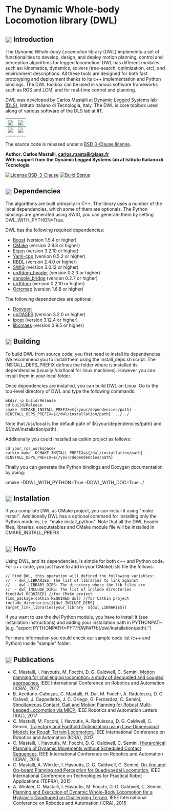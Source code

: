 The Dynamic Whole-body Locomotion library (DWL)
===============================================

## <img align="center" height="20" src="https://i.imgur.com/vAYeCzC.png"/> Introduction

The *Dynamic Whole-body Locomotion* library (DWL) implements a set of functionalities to develop, design, and deploy motion planning, control and perception algorithms for legged locomotion. DWL has different modules such as: kinematics, dynamics, solvers (tree-search, optimization, etc), and environment descriptions. All these tools are designed for both fast prototyping and deployment thanks to its c++ implementation and Python bindings. The DWL toolbox can be used in various software frameworks such as ROS and LCM, and for real-time control and planning.

DWL was developed by Carlos Mastalli at [Dynamic Legged Systems lab (DLS)](http://www.iit.it/en/advr-labs/dynamic-legged-systems.html), Istituto Italiano di Tecnologia, Italy. The DWL is core toolbox used along of various software of the DLS lab at IIT.

| [![](https://i.imgur.com/BT7fRCU.gif)](https://www.youtube.com/watch?v=ENHvCGrnr2g&t=2s) | [![](https://i.imgur.com/4kKhryj.gif)](https://www.youtube.com/watch?v=KI9x1GZWRwE)
|:-------------------------:|:-------------------------:|
| [![](https://i.imgur.com/yXTtxUK.gif)](https://www.youtube.com/watch?v=ArV2yh7KSfE) | [![](https://i.imgur.com/RKe3sNo.gif)](https://www.youtube.com/watch?v=KI9x1GZWRwE)
|||



The source code is released under a [BSD 3-Clause license](LICENSE).

**Author: Carlos Mastalli, carlos.mastalli@laas.fr<br />
With support from the Dynamic Legged Systems lab at Istituto Italiano di Tecnologia<br />**



[![License BSD-3-Clause](https://img.shields.io/badge/license-BSD--3--Clause-blue.svg?style=flat)](https://tldrlegal.com/license/bsd-3-clause-license-%28revised%29#fulltext)
[![Build Status](https://api.travis-ci.org/robot-locomotion/dwl.svg?branch=master)](https://api.travis-ci.org/repositories/robot-locomotion/dwl.svg)



## <img align="center" height="20" src="https://i.imgur.com/fjS3xIe.png"/> Dependencies

The algorithms are built primarily in C++. The library uses a number of the local dependencies, which some of them are optionals. The Python bindings are generated using SWIG, you can generate them by setting DWL_WITH_PYTHON=True.

DWL has the following required dependencies:
* [Boost](http://www.boost.org) (version 1.5.4 or higher)
* [CMake](http://www.cmake.org) (version 2.8.3 or higher)
* [Eigen](http://eigen.tuxfamily.org) (version 3.2.10 or higher)
* [Yaml-cpp](https://code.google.com/p/yaml-cpp/) (version 0.5.2 or higher)
* [RBDL](http://rbdl.bitbucket.org/) (version 2.4.0 or higher)
* [SWIG](http://www.swig.org/) (version 3.0.12 or higher)
* [urdfdom_header](https://github.com/ros/urdfdom_headers) (version 0.2.3 or higher)
* [console_bridge](https://github.com/ros/console_bridge) (version 0.2.7 or higher)
* [urdfdom](https://github.com/ros/urdfdom) (version 0.2.10 or higher)
* [Octomap](http://octomap.github.io) (version 1.6.8 or higher)

The following dependencies are optional:
* [Doxygen](http://www.doxygen.org)
* [qpOASES](https://projects.coin-or.org/qpOASES) (version 3.2.0 or higher)
* [Ipopt](https://projects.coin-or.org/Ipopt) (version 3.12.4 or higher)
* [libcmaes](https://github.com/beniz/libcmaes) (version 0.9.5 or higher)


## <img align="center" height="20" src="https://i.imgur.com/x1morBF.png"/> Building

To build DWL from source code, you first need to install its dependencies. We recommend you to install them using the 
install_deps.sh script. The INSTALL_DEPS_PREFIX defines the folder where is installed its dependencies (usually /usr/local for linux machines). However you can install them in your local folder.

Once dependencies are installed, you can build DWL on Linux. Go to the top-level directory of DWL and type the
following commands:

    mkdir -p build/Release
    cd build/Release
    cmake -DCMAKE_INSTALL_PREFIX=${/your/dependencies/path} -DINSTALL_DEPS_PREFIX=${/dwl/installation/path}  ../../

Note that /usr/local is the default path of ${/your/dependencies/path} and ${/dwl/installation/path}.

Additionally you could installed as catkin project as follows:

    cd your_ros_workspace/
    catkin_make -DCMAKE_INSTALL_PREFIX=${/dwl/installation/path} -DINSTALL_DEPS_PREFIX=${/your/dependencies/path}

Finally you can generate the Python bindings and Doxygen documentation by doing:

   cmake -DDWL_WITH_PYTHON=True -DDWL_WITH_DOC=True ../



## <img align="center" height="20" src="https://i.imgur.com/x1morBF.png"/> Installation

If you compilate DWL as CMake project, you can install it using "make install". Additionally DWL has a optional command for installing only the Python modules, i.e. "make install_python". Note that all the DWL header files, libraries, executatables and CMake module file will be installed in CMAKE_INSTALL_PREFIX



## <img align="center" height="20" src="https://cdn2.iconfinder.com/data/icons/freecns-cumulus/16/519660-164_QuestionMark-512.png"/> HowTo

Using DWL, and its dependencies, is simple for both c++ and Python code. For c++ code, you just have to add in your CMakeLists file the follows:

    // Find DWL, this operation will defined the following variables:
    //  - dwl_LIBRARIES: the list of libraries to link against
    //  - dwl_LIBRARY_DIRS: The directory where the lib files are
    //  - dwl_INCLUDE_DIRS: The list of include directories
    find(dwl REQUIRED) //for CMake project
    find_package(catkin REQUIRED dwl) //for Catkin project
    include_directories(${dwl_INCLUDE_DIRS}
    target_link_libraries(your_library  S{dwl_LIBRARIES})

If you want to use the dwl Python module, you have to install it (see installation instructions) and adding your installation path in PYTHONPATH (e.g. "export PYTHONPATH=${PYTHONPATH}:${/dwl/installation/path}:")

For more information you could check our sample code list (c++ and Python) inside "sample" folder.



## <img align="center" height="20" src="http://www.pvhc.net/img205/oohmbjfzlxapxqbpkawx.png"/> Publications


* C. Mastalli, I. Havoutis, M. Focchi, D. G. Caldwell, C. Semini, [Motion planning for challenging locomotion: a study of decoupled and coupled approaches](https://hal.archives-ouvertes.fr/hal-01649836v1), IEEE International Conference on Robotics and Automation (ICRA), 2017
* B. Aceituno-Cabezas, C. Mastalli, H. Dai, M. Focchi, A. Radulescu, D. G. Calwell, J. Cappelletto, J. C. Griego, G. Fernardez, C. Semini, [Simultaneous Contact, Gait and Motion Planning for Robust Multi-Legged Locomotion via MICP](http://ieeexplore.ieee.org/document/8141917/), IEEE Robotics and Automation Letters  (RAL), 2017
* C. Mastalli, M. Focchi, I. Havoutis, A. Radulescu, D. G. Caldwell, C. Semini, [Trajectory and Foothold Optimization using Low-Dimensional Models for Rough Terrain Locomotion](https://old.iit.it/images/stories/advanced-robotics/hyq_files/publications/mastalli17icra.pdf), IEEE International Conference on Robotics and Automation (ICRA), 2017
* C. Mastalli, I. Havoutis, M. Focchi, D. G. Caldwell, C. Semini, [Hierarchical Planning of Dynamic Movements without Scheduled Contact Sequences](http://iit.it/images/stories/advanced-robotics/hyq_files/publications/icra16mastalli.pdf), IEEE International Conference on Robotics and Automation (ICRA), 2016
* C. Mastalli, A. Winkler, I. Havoutis, D. G. Caldwell, C. Semini, [On-line and On-board Planning and Perception for Quadrupedal Locomotion](http://iit.it/images/stories/advanced-robotics/hyq_files/publications/mastalli15tepra.pdf), IEEE International Conference on Technologies for Practical Robot Applications (TEPRA), 2015
* A. Winkler, C. Mastalli, I. Havoutis, M. Focchi, D. G. Caldwell, C. Semini, [Planning and Execution of Dynamic Whole-Body Locomotion for a Hydraulic Quadruped on Challenging Terrain](http://iit.it/images/stories/advanced-robotics/hyq_files/publications/winkler15icra.pdf), IEEE International Conference on Robotics and Automation (ICRA), 2015
